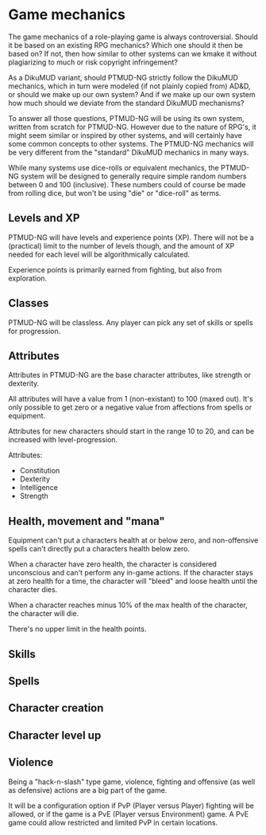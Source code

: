 # Game mechanics

The game mechanics of a role-playing game is always controversial. Should
it be based on an existing RPG mechanics? Which one should it then be based
on? If not, then how similar to other systems can we kmake it without
plagiarizing to much or risk copyright infringement?

As a DikuMUD variant, should PTMUD-NG strictly follow the DikuMUD mechanics,
which in turn were modeled (if not plainly copied from) AD&D, or should we
make up our own system? And if we make up our own system how much should we
deviate from the standard DikuMUD mechanisms?

To answer all those questions, PTMUD-NG will be using its own system, written
from scratch for PTMUD-NG. However due to the nature of RPG's, it might seem
similar or inspired by other systems, and will certainly have some common
concepts to other systems. The PTMUD-NG mechanics will be very different from
the "standard" DikuMUD mechanics in many ways.

While many systems use dice-rolls or equivalent mechanics, the PTMUD-NG system
will be designed to generally require simple random numbers between 0 and 100
(inclusive). These numbers could of course be made from rolling dice, but
won't be using "die" or "dice-roll" as terms.

## Levels and XP

PTMUD-NG will have levels and experience points (XP). There will not be a
(practical) limit to the number of levels though, and the amount of XP needed
for each level will be algorithmically calculated.

Experience points is primarily earned from fighting, but also from exploration.

## Classes

PTMUD-NG will be classless. Any player can pick any set of skills or spells for
progression.

## Attributes

Attributes in PTMUD-NG are the base character attributes, like strength or
dexterity.

All attributes will have a value from 1 (non-existant) to 100 (maxed out). It's
only possible to get zero or a negative value from affections from spells or
equipment.

Attributes for new characters should start in the range 10 to 20, and can be
increased with level-progression.

Attributes:
* Constitution
* Dexterity
* Intelligence
* Strength

## Health, movement and "mana"

Equipment can't put a characters health at or below zero, and non-offensive
spells can't directly put a characters health below zero.

When a character have zero health, the character is considered unconscious and
can't perform any in-game actions. If the character stays at zero health for
a time, the character will "bleed" and loose health until the character dies.

When a character reaches minus 10% of the max health of the character, the
character will die.

There's no upper limit in the health points.

## Skills

## Spells

## Character creation

## Character level up

## Violence

Being a "hack-n-slash" type game, violence, fighting and offensive (as well as
defensive) actions are a big part of the game.

It will be a configuration option if PvP (Player versus Player) fighting will
be allowed, or if the game is a PvE (Player versus Environment) game.
A PvE game could allow restricted and limited PvP in certain locations.
